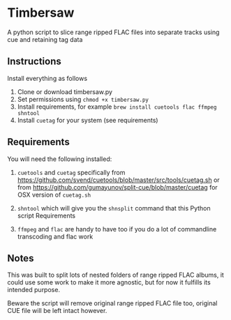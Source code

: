 # Timbersaw
A python script to slice range ripped FLAC files into separate tracks using cue and retaining tag data

## Instructions
Install everything as follows

1. Clone or download timbersaw.py
2. Set permissions using `chmod +x timbersaw.py`
3. Install requirements, for example `brew install cuetools flac ffmpeg shntool`
4. Install `cuetag` for your system (see requirements)

## Requirements
You will need the following installed:

1. `cuetools` and `cuetag` specifically from https://github.com/svend/cuetools/blob/master/src/tools/cuetag.sh or from https://github.com/gumayunov/split-cue/blob/master/cuetag for OSX version of `cuetag.sh`

2. `shntool` which will give you the `shnsplit` command that this Python script Requirements

3. `ffmpeg` and `flac` are handy to have too if you do a lot of commandline transcoding and flac work

## Notes
This was built to split lots of nested folders of range ripped FLAC albums, it could use some work to make it more agnostic, but for now it fulfills its intended purpose.

Beware the script will remove original range ripped FLAC file too, original CUE file will be left intact however.
